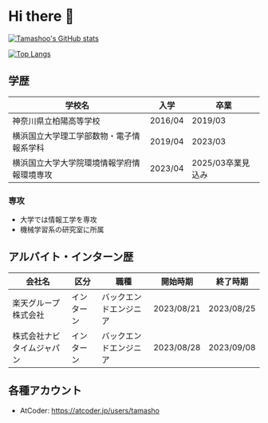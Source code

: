 # Hi there 👋

<!--
**Tamashoo/Tamashoo** is a ✨ _special_ ✨ repository because its `README.md` (this file) appears on your GitHub profile.

Here are some ideas to get you started:

- 🔭 I’m currently working on ...
- 🌱 I’m currently learning ...
- 👯 I’m looking to collaborate on ...
- 🤔 I’m looking for help with ...
- 💬 Ask me about ...
- 📫 How to reach me: ...
- 😄 Pronouns: ...
- ⚡ Fun fact: ...
-->

[![Tamashoo's GitHub stats](https://github-readme-stats.vercel.app/api?username=Tamashoo&theme=vue-dark&show_icons=true)](https://github.com/Tamashoo/github-readme-stats)

[![Top Langs](https://github-readme-stats.vercel.app/api/top-langs/?username=Tamashoo&theme=vue-dark&show_icons=true&layout=compact)](https://github.com/Tamashoo/github-readme-stats)

## 学歴
|  学校名  |  入学  |  卒業  |
| ---- | ---- | ---- |
|  神奈川県立柏陽高等学校  |  2016/04  |  2019/03  |
|  横浜国立大学理工学部数物・電子情報系学科  |  2019/04  |  2023/03  |
|  横浜国立大学大学院環境情報学府情報環境専攻  |  2023/04  |  2025/03卒業見込み  |

### 専攻
* 大学では情報工学を専攻
* 機械学習系の研究室に所属

## アルバイト・インターン歴
|  会社名  |  区分  |  職種  |  開始時期  |  終了時期  |
| ---- | ---- | ---- | ---- | ---- |
| 楽天グループ株式会社 | インターン | バックエンドエンジニア | 2023/08/21 | 2023/08/25 |
| 株式会社ナビタイムジャパン | インターン | バックエンドエンジニア | 2023/08/28 | 2023/09/08 |

## 各種アカウント
* AtCoder: https://atcoder.jp/users/tamasho
